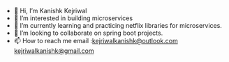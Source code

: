 - 👋 Hi, I’m Kanishk Kejriwal
- 👀 I’m interested in building microservices
- 🌱 I’m currently learning and practicing netflix libraries for microservices.
- 💞️ I’m looking to collaborate on spring boot projects.
- 📫 How to reach me 
      email :kejriwalkanishk@outlook.com
             kejriwalkanishk@gmail.com

<!---
kanishk08/kanishk08 is a ✨ special ✨ repository because its `README.md` (this file) appears on your GitHub profile.
You can click the Preview link to take a look at your changes.
--->
